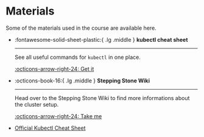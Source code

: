 # Materials

Some of the materials used in the course are available here.

<div class="grid cards" markdown>

-   :fontawesome-solid-sheet-plastic:{ .lg .middle } __kubectl cheat sheet__

    ---

    See all useful commands for `kubectl` in one place.

    [:octicons-arrow-right-24: Get it](../assets/docs/kubectl_cheat_sheet.pdf)

-   :octicons-book-16:{ .lg .middle } __Stepping Stone Wiki__

    ---

    Head over to the Stepping Stone Wiki to find more informations about the cluster setup.

    [:octicons-arrow-right-24: Take me](https://wiki.golog.ch/)

</div>

- [Official Kubectl Cheat Sheet](https://kubernetes.io/docs/reference/kubectl/cheatsheet/)
